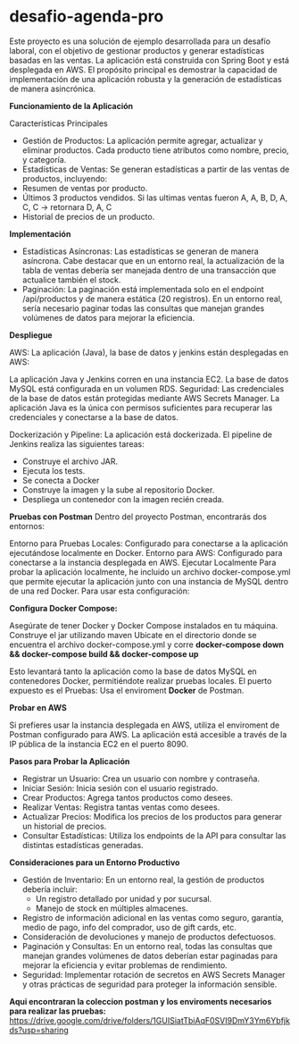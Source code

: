 # desafio-agenda-pro

Este proyecto es una solución de ejemplo desarrollada para un desafío laboral, con el objetivo de gestionar productos y generar estadísticas basadas en las ventas. La aplicación está construida con Spring Boot y está desplegada en AWS. El propósito principal es demostrar la capacidad de implementación de una aplicación robusta y la generación de estadísticas de manera asincrónica.

**Funcionamiento de la Aplicación**

Características Principales
- Gestión de Productos: La aplicación permite agregar, actualizar y eliminar productos. Cada producto tiene atributos como nombre, precio, y categoría.
- Estadísticas de Ventas: Se generan estadísticas a partir de las ventas de productos, incluyendo:
- Resumen de ventas por producto.
- Últimos 3 productos vendidos. Si las ultimas ventas fueron A, A, B, D, A, C, C -> retornara D, A, C
- Historial de precios de un producto.

**Implementación**

- Estadísticas Asíncronas: Las estadísticas se generan de manera asíncrona. Cabe destacar que en un entorno real, la actualización de la tabla de ventas debería ser manejada dentro de una transacción que actualice también el stock.
- Paginación: La paginación está implementada solo en el endpoint /api/productos y de manera estática (20 registros). En un entorno real, sería necesario paginar todas las consultas que manejan grandes volúmenes de datos para mejorar la eficiencia.

**Despliegue**

AWS: La aplicación (Java), la base de datos y jenkins están desplegadas en AWS:

La aplicación Java y Jenkins corren en una instancia EC2.
La base de datos MySQL está configurada en un volumen RDS.
Seguridad: Las credenciales de la base de datos están protegidas mediante AWS Secrets Manager. La aplicación Java es la única con permisos suficientes para recuperar las credenciales y conectarse a la base de datos.

Dockerización y Pipeline: La aplicación está dockerizada. El pipeline de Jenkins realiza las siguientes tareas:

- Construye el archivo JAR.
- Ejecuta los tests.
- Se conecta a Docker
- Construye la imagen y la sube al repositorio Docker.
- Despliega un contenedor con la imagen recién creada.

**Pruebas con Postman**
Dentro del proyecto Postman, encontrarás dos entornos:

Entorno para Pruebas Locales: Configurado para conectarse a la aplicación ejecutándose localmente en Docker.
Entorno para AWS: Configurado para conectarse a la instancia desplegada en AWS.
Ejecutar Localmente
Para probar la aplicación localmente, he incluido un archivo docker-compose.yml que permite ejecutar la aplicación junto con una instancia de MySQL dentro de una red Docker. Para usar esta configuración:

**Configura Docker Compose:**

Asegúrate de tener Docker y Docker Compose instalados en tu máquina.
Construye el jar utilizando maven
Ubicate en el directorio donde se encuentra el archivo docker-compose.yml y corre **docker-compose down && docker-compose build && docker-compose up**

Esto levantará tanto la aplicación como la base de datos MySQL en contenedores Docker, permitiéndote realizar pruebas locales. El puerto expuesto es el 
Pruebas: Usa el enviroment **Docker** de Postman.

**Probar en AWS**

Si prefieres usar la instancia desplegada en AWS, utiliza el enviroment de Postman configurado para AWS. La aplicación está accesible a través de la IP pública de la instancia EC2 en el puerto 8090.

**Pasos para Probar la Aplicación**

- Registrar un Usuario: Crea un usuario con nombre y contraseña.
- Iniciar Sesión: Inicia sesión con el usuario registrado.
- Crear Productos: Agrega tantos productos como desees.
- Realizar Ventas: Registra tantas ventas como desees.
- Actualizar Precios: Modifica los precios de los productos para generar un historial de precios.
- Consultar Estadísticas: Utiliza los endpoints de la API para consultar las distintas estadísticas generadas.

**Consideraciones para un Entorno Productivo**
- Gestión de Inventario: En un entorno real, la gestión de productos debería incluir:
  - Un registro detallado por unidad y por sucursal.
  - Manejo de stock en múltiples almacenes.
- Registro de información adicional en las ventas como seguro, garantía, medio de pago, info del comprador, uso de gift cards, etc.
- Consideración de devoluciones y manejo de productos defectuosos.
- Paginación y Consultas: En un entorno real, todas las consultas que manejan grandes volúmenes de datos deberían estar paginadas para mejorar la eficiencia y evitar problemas de rendimiento.
- Seguridad: Implementar rotación de secretos en AWS Secrets Manager y otras prácticas de seguridad para proteger la información sensible.

**Aqui encontraran la coleccion postman y los enviroments necesarios para realizar las pruebas:**
https://drive.google.com/drive/folders/1GUISiatTbiAqF0SVI9DmY3Ym6Ybfjkds?usp=sharing



